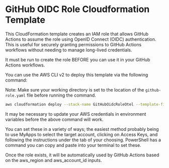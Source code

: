 # GitHub OIDC Role Cloudformation Template

This CloudFormation template creates an IAM role that allows GitHub Actions to assume the role using OpenID Connect 
(OIDC) authentication. This is useful for securely granting permissions to GitHub Actions workflows without needing to
manage long-lived credentials.

It must be run to create the role BEFORE you can use it in your GitHub Actions workflows.

You can use the AWS CLI v2 to deploy this template via the following command:

Note: Make sure your working directory is set to the location of the `github-role.yaml` file before running the command.

```bash
aws cloudformation deploy --stack-name GitHubOidcRoleOtel --template-file github-role.yaml --capabilities CAPABILITY_NAMED_IAM --parameter-overrides GitHubOrg=azmo-rinsler
```

It may be necessary to update your AWS credentials in environment variables before the above command will work. 

You can set these in a variety of ways; the easiest method probably being to use MyApps to select the target account, 
clicking on Access Keys, and following the instructions under the tab of your choosing. PowerShell has a command you 
can copy and paste into your terminal to set these.

Once the role exists, it will be automatically used by GitHub Actions based on the aws_region and aws_account_id inputs.